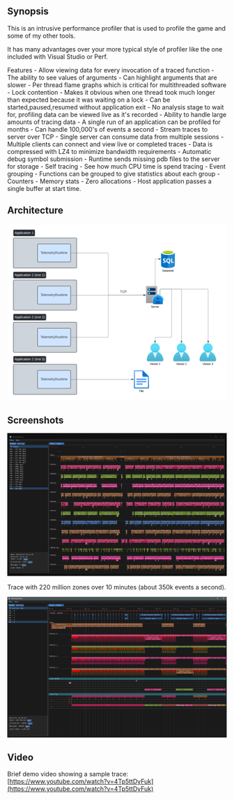 ## Synopsis

This is an intrusive performance profiler that is used to profile the game and some of my other tools.

It has many advantages over your more typical style of profiler like the one included with Visual Studio or Perf.

Features
    - Allow viewing data for every invocation of a traced function
        - The ability to see values of arguments
            - Can highlight arguments that are slower
    - Per thread flame graphs which is critical for multithreaded software
    - Lock contention
        - Makes it obvious when one thread took much longer than expected because it was waiting on a lock
    - Can be started,paused,resumed without application exit
    - No analysis stage to wait for, profiling data can be viewed live as it's recorded
    - Ability to handle large amounts of tracing data
        - A single run of an application can be profiled for months
        - Can handle 100,000's of events a second
    - Stream traces to server over TCP
        - Single server can consume data from multiple sessions
        - Multiple clients can connect and view live or completed traces
        - Data is compressed with LZ4 to minimize bandwidth requirements 
        - Automatic debug symbol submission
            - Runtime sends missing pdb files to the server for storage
    - Self tracing
        - See how much CPU time is spend tracing
    - Event grouping
        - Functions can be grouped to give statistics about each group
    - Counters
    - Memory stats
    - Zero allocations
        - Host application passes a single buffer at start time.

## Architecture

![architecture overview](../../docs/img/architecture-telem.png)

## Screenshots

![telem-0](../../docs/img/telem-0.png)

Trace with 220 million zones over 10 minutes (about 350k events a second).

![telem-1](../../docs/img/telem-1.png)

## Video

Brief demo video showing a sample trace: [https://www.youtube.com/watch?v=4Tp5ttDyFuk](https://www.youtube.com/watch?v=4Tp5ttDyFuk)